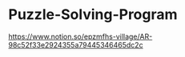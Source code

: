 # Puzzle-Solving-Program

https://www.notion.so/epzmfhs-village/AR-98c52f33e2924355a79445346465dc2c
